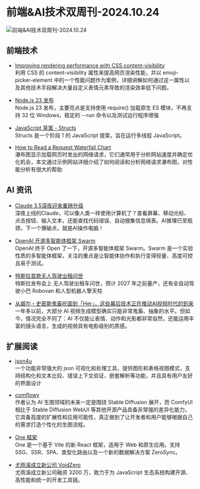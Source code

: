 # 前端&AI技术双周刊-2024.10.24

![前端&AI技术双周刊-2024.10.24](https://gips0.baidu.com/it/u=3642090083,736412362&fm=3028&app=3028&f=JPEG&fmt=auto&q=75&size=f900_383)

## 前端技术
- [Improving rendering performance with CSS content-visibility](https://nolanlawson.com/2024/09/18/improving-rendering-performance-with-css-content-visibility/)
<br>利用 CSS 的 content-visibility 属性来提高网页渲染性能，并以 emoji-picker-element 中的一个性能问题作为案例，详细讲解如何通过这一属性以及其他技术手段解决大量自定义表情元素导致的渲染效率低下问题。

- [Node.js 23 发布](https://openjsf.org/blog/announcing-node.js-23-key-features-and-enhancement)
<br>Node.js 23 发布，主要亮点是支持使用 require() 加载原生 ES 模块，不再支持 32 位 Windows，稳定的 --run 命令以及测试运行程序增强

- [JavaScript 草案 - Structs](https://github.com/tc39/proposal-structs)
<br>Structs 是一个阶段 1 的 JavaScript 提案，旨在运行多线程 JavaScript。

- [How to Read a Request Waterfall Chart](https://www.debugbear.com/docs/waterfall)
<br>瀑布图显示加载网页时发出的网络请求，它们通常用于分析网站速度并确定优化机会，本文通过示例网站详细介绍了如何阅读和分析网络请求瀑布图，对性能分析有很大的帮助

## AI 资讯
- [Claude 3.5深夜迎来重磅升级](https://mp.weixin.qq.com/s/dAVfVnzcqvxpocVRhCZqKg)
<br>深夜上线的Claude，可以像人类一样使用计算机了？查看屏幕、移动光标、点击按钮、输入文本，还能查找代码错误、自动搜集信息填表。AI推理已至瓶颈，下一个爆破点，就是AI操作电脑！

- [OpenAI 开源多智能体框架 Swarm](https://mp.weixin.qq.com/s/3-iKztrTuRURUGtles4-xA)
<br>OpenAI 终于 Open 了一下，开源多智能体框架 Swarm。Swarm 是一个实验性质的多智能体框架，关注的重点是让智能体协作和执行变得轻量、高度可控且易于测试。

- [特斯拉首款无人驾驶出租问世](https://mp.weixin.qq.com/s/mmplwzC8qYSn-3S0dXhfPA)
<br>特斯拉发布会上 无人驾驶出租车问世，预计 2027 年之前量产，还有全自动驾驶小巴 Robovan 和人型机器人擎天柱

- [从威尔・史密斯鬼畜吃面到「Her」，这些幕后技术正在推动AI视频时代的到来](https://mp.weixin.qq.com/s/EOyGYRNZZyr1fLccph7Myg)
<br>一年多以前，大部分 AI 视频生成模型确实只能非常鬼畜、抽象的水平。但如今，情况完全不同了：AI 不仅能让表情、动作和光影都非常自然，还能运用丰富的镜头语言，生成的视频具有电影级别的质感。

## 扩展阅读
- [json4u](https://json4u.cn/)
<br>一个功能非常强大的 json 可视化和处理工具，提供图形和表格视图模式，支持结构化和文本比较、错误上下文验证、嵌套解析等功能，并且具有用户友好的界面设计

- [comflowy](https://www.comflowy.com/zh-CN/docs)
<br>作者认为 AI 生图领域的未来一定是围绕 Stable Diffusion 展开，而 ComfyUI 相比于 Stable Diffusion WebUI 等其他开源产品具备非常强的差异化能力，它具备高度的扩展性和应用可能性，真正做到了让开发者和用户能够根据自己的需求打造个性化的生图流程。

- [One 框架](https://onestack.dev/)
<br>One 是一个基于 Vite 的新 React 框架，适用于 Web 和原生应用。支持 SSG、SSR、SPA、类型化路由以及一个新的数据解决方案 ZeroSync。

- [尤雨溪成立新公司 VoidZero](https://mp.weixin.qq.com/s/KTN6SNXhYHk3-MfcAAYlkg)
<br>尤雨溪成立新公司融资 3200 万，致力于为 JavaScript 生态系统构建开源、高性能和统一的开发工具链。
